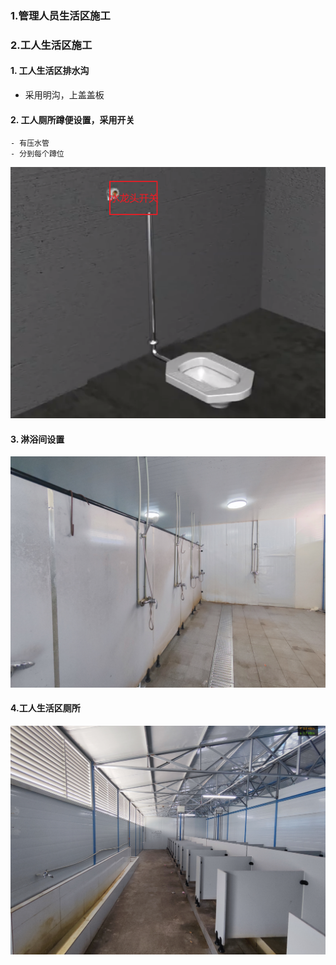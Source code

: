 ### 1.管理人员生活区施工
### 2.工人生活区施工
#### 1. 工人生活区排水沟
- 采用明沟，上盖盖板
#### 2. 工人厕所蹲便设置，采用开关
	- 有压水管
	- 分到每个蹲位
![image-20231101112013052](https://raw.githubusercontent.com/jiaxisky/obsidian_image/master/image-20231101112013052.png)
#### 3. 淋浴间设置
![image-20231101112535294](https://raw.githubusercontent.com/jiaxisky/obsidian_image/master/image-20231101112535294.png)
#### 4.工人生活区厕所
![image-20231101112700551](https://raw.githubusercontent.com/jiaxisky/obsidian_image/master/image-20231101112700551.png)





